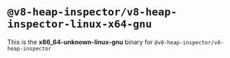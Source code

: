 # `@v8-heap-inspector/v8-heap-inspector-linux-x64-gnu`

This is the **x86_64-unknown-linux-gnu** binary for `@v8-heap-inspector/v8-heap-inspector`
